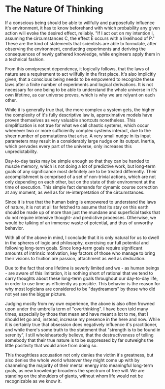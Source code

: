 # The Nature Of Thinking

If a conscious being should be able to willfully and purposefully influence it's environment, it has to know beforehand with which probability any given action will evoke the desired effect, reliably. "If I act out on my intention I, assuming the circumstances C, the effect E occurs with a likelihood of P." These are the kind of statements that scientists are able to formulate, after observing the environment, conducting experiments and deriving the consequences of newly gathered knowledge, while engineers apply them in a technical fashion.

From this omnipresent dependency, it logically follows, that the laws of nature are a requirement to act willfully in the first place. It's also implicitly given, that a conscious being needs to be empowered to recognize these laws after a finite number of experiments and logical derivations. It is not necessary for one being to be able to understand the whole universe in it's own lifetime, as our universe proves, which is why we are relyant on each other.

While it is generally true that, the more complex a system gets, the higher the complexity of it's fully descriptive law is, approximative models have proven themselves as very valuable shortcuts nonetheless. This simplification is not true for what we call chaotic systems, which occur whenever two or more sufficiently complex systems interact, due to the sheer number of permutations that arise. A very small nudge in its input parameters may result in a considerably large nudge on its output. Inertia, which pervades every part of the universe, only increases this unpredictability.

Day-to-day tasks may be simple enough so that they can be handed to muscle memory, which is not doing a lot of predictive work, but long-term goals of any significance most definitely are to be treated differently. Their accomplishment is comprised of a set of non-trivial actions, which are not only depending on each other, but on the state of their environment at the time of execution. This simple fact demands for dynamic course correction at any moment, as well as for re-interpretation of the circumstances.

Since it is true that the human being is empowered to understand the laws of nature, it is not at all far fetched to assume that its stay on this earth should be made up of more than just the mundane and superficial tasks that do not require intensive thought- and predictive processes. Otherwise, we would be talking of an immense waste of potential, and thus of unworthy behavior.

With all of the above in mind, I conclude that it is only natural for us to dwell in the spheres of logic and philosophy, exercising our full potential and following long-term goals. Since long-term goals require significant amounts of intrinsic motivation, key factors of those who manage to bring their visions to fruition are passion, attachment as well as dedication.

Due to the fact that one lifetime is severly limited and we - as human beings - are aware of this limitation, it is nothing short of rational that we tend to carry thoughts about these long-term goals throughout our day-to-day life, in order to use time as efficiently as possible. This behavior is the reason for why most logicians are considered to be "daydreamers" by those who did not yet see the bigger picture.

Judging mostly from my own experience, the above is also often frowned upon under the umbrella term of "overthinking". I have been told many times, especially by those that mean and have meant a lot to me, that I should let go and, instead, increase my presence in the here and now. While it is certainly true that obsession does negatively influence it's practitioner, and while there's some truth to the statement that "strength is to be found in serenity", I still wholeheartedly believe, that the destructiveness of telling somebody that their true nature is to be suppressed by far outweighs the little positivity that would arise from doing so.

This thoughtless accusation not only denies the victim it's greatness, but also denies the whole world whatever they might come up with by channeling the majority of their mental energy into meaningful long-term goals, as new knowledge broadens the spectrum of free will. We are standing on the shoulders of giants, without whom life would not be recognizable as we know it.